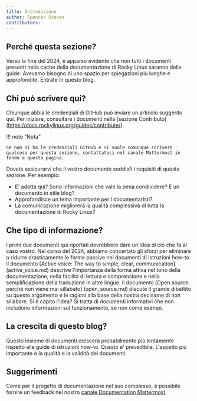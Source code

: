 ```yaml
---
title: Introduzione
author: Spencer Steven
contributors:
---
```


## Perché questa sezione?

Verso la fine del 2024, è apparso evidente che non tutti i documenti presenti nella cache della documentazione di Rocky Linux saranno delle guide. Avevamo bisogno di uno spazio per spiegazioni più lunghe e approfondite. Entrate in questo blog.

## Chi può scrivere qui?

Chiunque abbia le credenziali di GitHub può inviare un articolo suggerito qui. Per iniziare, consultare i documenti nella [sezione Contributo] (https://docs.rockylinux.org/guides/contribute/).

!!! note "Nota"

```
Se non si ha le credenziali GitHub e si vuole comunque scrivere qualcosa per questa sezione, contattateci nel canale Mattermost in fondo a questa pagina.
```

Dovete assicurarvi che il vostro documento soddisfi i requisiti di questa sezione. Per esempio:

- E' adatta qui? Sono informazioni che vale la pena condividere? È un documento in stile blog?
- Approfondisce un tema importante per i documentaristi?
- La comunicazione migliorerà la qualità complessiva di tutta la documentazione di Rocky Linux?

## Che tipo di informazione?

I primi due documenti qui riportati dovrebbero dare un'idea di ciò che fa al caso vostro. Nel corso del 2024, abbiamo concertato gli sforzi per eliminare o ridurre drasticamente le forme passive nei documenti di istruzioni how-to. Il documento [Active voice: The way to simple, clear, communication] (active_voice.md) descrive l'importanza della forma attiva nel tono della documentazione, nella facilità di lettura e comprensione e nella semplificazione della traduzione in altre lingue. Il documento [Open source: perché non viene mai sillabato] (open_source.md) discute il grande dibattito su questo argomento e le ragioni alla base della nostra decisione di non sillabare. Si è capito l'idea? Si tratta di documenti informativi che non includono informazioni sul funzionamento, se non come esempi.

## La crescita di questo blog?

Questo insieme di documenti crescerà probabilmente più lentamente rispetto alle guide di istruzioni how-to. Questo e' prevedibile. L'aspetto più importante è la qualità e la validità dei documenti.

## Suggerimenti

Come per il progetto di documentazione nel suo complesso, è possibile fornire un feedback nel nostro [canale Documentation Mattermost](https://chat.rockylinux.org/rocky-linux/channels/documentation).
